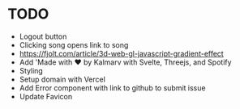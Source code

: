 # TODO

- Logout button
- Clicking song opens link to song
- https://fjolt.com/article/3d-web-gl-javascript-gradient-effect
- Add 'Made with ❤ by Kalmarv with Svelte, Threejs, and Spotify
- Styling
- Setup domain with Vercel
- Add Error component with link to github to submit issue
- Update Favicon
